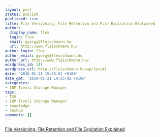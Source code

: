 ```yaml
---
layout: post
status: publish
published: true
title: File Versioning, File Retention and File Expiration Explained
author:
  display_name: flex
  login: flex
  email: gyorgy@fleischmann.hu
  url: http://www.fleischmann.hu/
author_login: flex
author_email: gyorgy@fleischmann.hu
author_url: http://www.fleischmann.hu/
wordpress_id: 141
wordpress_url: http://fleischmann.hu/wp/?p=141
date: '2010-01-21 15:25:02 +0100'
date_gmt: '2010-01-21 14:25:02 +0100'
categories:
- IBM Tivoli Storage Manager
tags:
- TSM
- IBM Tivoli Storage Manager
- knowledge
- backup
comments: []
---
```

<p><a href="http://www-01.ibm.com/support/docview.wss?rs=0&dc=DB500&q1=1224145&uid=swg21224145&loc=en_US&cs=utf-8&cc=us&lang=en">File Versioning, File Retention and File Expiration Explained</a></p>
